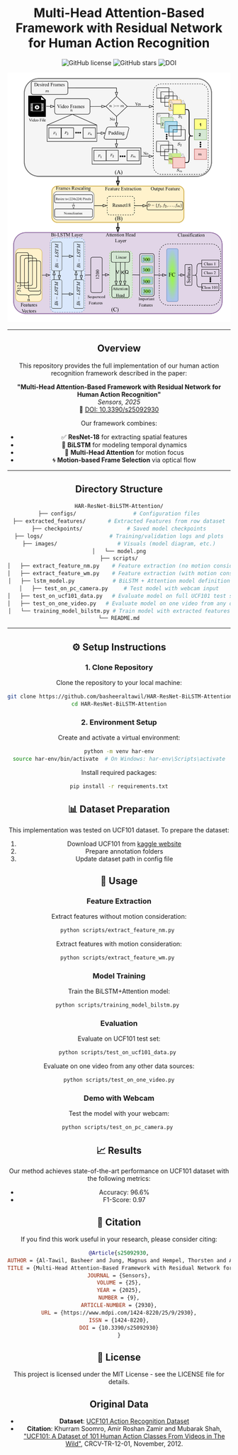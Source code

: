 # <div align="center"> <strong>Multi-Head Attention-Based Framework with Residual Network for Human Action Recognition</strong> </div>
<div align="center">

![GitHub license](https://img.shields.io/github/license/basheeraltawil/HAR-ResNet-BiLSTM-Attention)
![GitHub stars](https://img.shields.io/github/stars/basheeraltawil/HAR-ResNet-BiLSTM-Attention?style=social)
![DOI](https://img.shields.io/badge/DOI-10.3390%2Fs25092930-blue)

![Model Architecture](./images/model.png)

---

##  Overview

This repository provides the full implementation of our human action recognition framework described in the paper:

**"Multi-Head Attention-Based Framework with Residual Network for Human Action Recognition"**  
 *Sensors, 2025*  
🔗 [DOI: 10.3390/s25092930](https://www.mdpi.com/1424-8220/25/9/2930)

Our framework combines:
- ✅ **ResNet-18** for extracting spatial features
- 🔁 **BiLSTM** for modeling temporal dynamics
- 🎯 **Multi-Head Attention** for motion focus
- 🌀 **Motion-based Frame Selection** via optical flow

---

## Directory Structure

```bash
HAR-ResNet-BiLSTM-Attention/
├── configs/                  # Configuration files
├── extracted_features/       # Extracted Features from row dataset
├── checkpoints/              # Saved model checkpoints
├── logs/                     # Training/validation logs and plots
├── images/                   # Visuals (model diagram, etc.)
│   └── model.png
├── scripts/
│   ├── extract_feature_nm.py    # Feature extraction (no motion consideration)
│   ├── extract_feature_wm.py    # Feature extraction (with motion consideration)
│   ├── lstm_model.py            # BiLSTM + Attention model definition
│   ├── test_on_pc_camera.py     # Test model with webcam input
│   ├── test_on_ucf101_data.py   # Evaluate model on full UCF101 test set
│   ├── test_on_one_video.py   # Evaluate model on one video from any other sources
│   └── training_model_bilstm.py # Train model with extracted features
└── README.md
```

---

## ⚙️ Setup Instructions

### 1. Clone Repository

Clone the repository to your local machine:

```bash
git clone https://github.com/basheeraltawil/HAR-ResNet-BiLSTM-Attention.git
cd HAR-ResNet-BiLSTM-Attention
```

### 2. Environment Setup

Create and activate a virtual environment:

```bash
python -m venv har-env
source har-env/bin/activate  # On Windows: har-env\Scripts\activate
```

Install required packages:

```bash
pip install -r requirements.txt
```

## 📊 Dataset Preparation

This implementation was tested on UCF101 dataset. To prepare the dataset:

1. Download UCF101 from [kaggle website](https://www.kaggle.com/datasets/matthewjansen/ucf101-action-recognition)
2. Prepare annotation folders
3. Update dataset path in config file

## 🚀 Usage

### Feature Extraction

Extract features without motion consideration:
```bash
python scripts/extract_feature_nm.py 
```

Extract features with motion consideration:
```bash
python scripts/extract_feature_wm.py 
```

### Model Training

Train the BiLSTM+Attention model:
```bash
python scripts/training_model_bilstm.py 
```

### Evaluation

Evaluate on UCF101 test set:
```bash
python scripts/test_on_ucf101_data.py 
```
Evaluate on one video from any other data sources:
```bash
python scripts/test_on_one_video.py
```

### Demo with Webcam

Test the model with your webcam:
```bash
python scripts/test_on_pc_camera.py 
```

## 📈 Results

Our method achieves state-of-the-art performance on UCF101 dataset with the following metrics:
- Accuracy: 96.6%
- F1-Score: 0.97

## 📝 Citation

If you find this work useful in your research, please consider citing:

```bibtex
@Article{s25092930,
AUTHOR = {Al-Tawil, Basheer and Jung, Magnus and Hempel, Thorsten and Al-Hamadi, Ayoub},
TITLE = {Multi-Head Attention-Based Framework with Residual Network for Human Action Recognition},
JOURNAL = {Sensors},
VOLUME = {25},
YEAR = {2025},
NUMBER = {9},
ARTICLE-NUMBER = {2930},
URL = {https://www.mdpi.com/1424-8220/25/9/2930},
ISSN = {1424-8220},
DOI = {10.3390/s25092930}
}
```

## 📄 License

This project is licensed under the MIT License - see the LICENSE file for details.

##  Original Data

- **Dataset**: [UCF101 Action Recognition Dataset](https://www.crcv.ucf.edu/research/data-sets/ucf101/)
- **Citation**: Khurram Soomro, Amir Roshan Zamir and Mubarak Shah, ["UCF101: A Dataset of 101 Human Action Classes From Videos in The Wild"](https://arxiv.org/abs/1212.0402), CRCV-TR-12-01, November, 2012.
